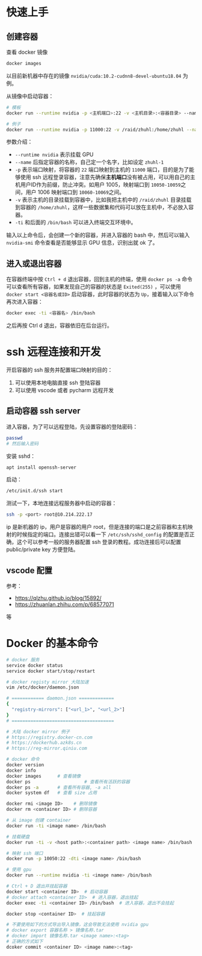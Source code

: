# 快速上手

## 创建容器


查看 docker 镜像

```bash
docker images
```

以目前新机器中存在的镜像 `nvidia/cuda:10.2-cudnn8-devel-ubuntu18.04` 为例。

从镜像中启动容器：

```bash
# 模板
docker run --runtime nvidia -p <主机端口>:22 -v <主机目录>:<容器目录> --name <容器名> -ti nvidia/cuda:10.2-cudnn8-devel-ubuntu18.04 /bin/bash

# 例子
docker run --runtime nvidia -p 11000:22 -v /raid/zhuhl:/home/zhuhl --name zhuhl-1 -ti nvidia/cuda:10.2-cudnn8-devel-ubuntu18.04 /bin/bash
```

参数介绍：

*  `--runtime nvidia` 表示挂载 GPU
* `--name` 后指定容器的名称，自己定一个名字，比如设定 `zhuhl-1`
* `-p` 表示端口映射，将容器的 `22` 端口映射到主机的 `11000` 端口，目的是为了能够使用 ssh 远程登录容器，注意先确保**主机端口**没有被占用，可以用自己的主机用户ID作为前缀，防止冲突。如用户 1005，映射端口到 `10050-10059`之间，用户 1006 映射端口到 `10060-10069`之间。
* `-v` 表示主机的目录挂载到容器中，比如我把主机中的 `/raid/zhuhl` 目录挂载到容器的 `/home/zhuhl`，这样一些数据集和代码可以放在主机中，不必放入容器。
* `-ti` 和后面的 `/bin/bash` 可以进入终端交互环境中。


输入以上命令后，会创建一个新的容器，并进入容器的 bash 中，然后可以输入 `nvidia-smi` 命令查看是否能够显示 GPU 信息，识别出就 ok 了。

## 进入或退出容器

在容器终端中按 `Ctrl + d`  退出容器，回到主机的终端，使用 `docker ps -a` 命令可以查看所有容器，如果发现自己的容器的状态是 `Exited(255)` ，可以使用 `docker start <容器名或ID>` 启动容器，此时容器的状态为 `Up`，接着输入以下命令再次进入容器：

```bash
docker exec -ti <容器名> /bin/bash
```

之后再按 Ctrl d 退出，容器依旧在后台运行。

# ssh 远程连接和开发

开启容器的 ssh 服务并配置端口映射的目的：

1. 可以使用本地电脑直接 ssh 登陆容器
2. 可以使用 vscode 或者 pycharm 远程开发

## 启动容器 ssh server

进入容器，为了可以远程登陆，先设置容器的登陆密码：

```bash
passwd
# 然后输入密码
```

安装 sshd：

```bash
apt install openssh-server
```

启动：

```bash
/etc/init.d/ssh start
```

测试一下，本地连接远程服务器中启动的容器：

```bash
ssh -p <port> root@10.214.222.17
```

ip 是新机器的 ip，用户是容器的用户 root，但是连接的端口是之前容器和主机映射的时候指定的端口。连接出错可以看一下 `/etc/ssh/sshd_config` 的配置是否正确，这个可以参考一般的服务器配置 ssh 登录的教程。成功连接后可以配置 public/private key 方便登陆。

## vscode 配置

参考：

* https://qlzhu.github.io/blog/15892/
* https://zhuanlan.zhihu.com/p/68577071

等

# Docker 的基本命令

```bash
# docker 服务
service docker status
service docker start/stop/restart

# docker registy mirror 大陆加速
vim /etc/docker/daemon.json

# ============ daemon.json =============
{
  "registry-mirrors": ["<url_1>", "<url_2>"]
}
# ======================================

# 大陆 docker mirror 例子
# https://registry.docker-cn.com
# https://dockerhub.azk8s.cn
# https://reg-mirror.qiniu.com

# docker 命令
docker version
docker info
docker images      # 查看镜像
docker ps					 # 查看所有活跃的容器
docker ps -a       # 查看所有容器, -a all
docker system df   # 查看 size 占用

docker rmi <image ID>    # 删除镜像
docker rm <container ID> # 删除容器

# 从 image 创建 container
docker run -ti <image name> /bin/bash

# 挂载硬盘
docker run -ti -v <host path>:<container path> <image name> /bin/bash

# 映射 ssh 端口
docker run -p 10050:22 -dti <image name> /bin/bash

# 使用 gpu
docker run --runtime nvidia -ti <image name> /bin/bash

# Ctrl + D 退出并挂起容器
docker start <container ID>  # 启动容器
# docker attach <container ID>  # 进入容器，退出挂起
docker exec -ti <container ID> /bin/bash  # 进入容器，退出不会挂起

docker stop <container ID>  # 挂起容器

# 不要使用如下的方式导出导入镜像，这会导致无法使用 nvidia gpu
# docker export 容器名称 > 镜像名称.tar
# docker import 镜像名称.tar <image name>:<tag>
# 正确的方式如下
dcoker commit <container ID> <image name>:<tag>
```

